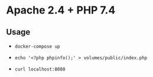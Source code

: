 # Apache 2.4 + PHP 7.4

## Usage

* `docker-compose up`

* `echo '<?php phpinfo();' > volumes/public/index.php`
* `curl localhost:8080`
